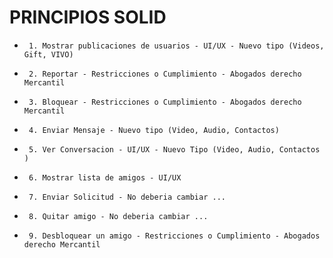 # PRINCIPIOS SOLID


 *      1. Mostrar publicaciones de usuarios - UI/UX - Nuevo tipo (Videos, Gift, VIVO)
 *      2. Reportar - Restricciones o Cumplimiento - Abogados derecho Mercantil
 *      3. Bloquear - Restricciones o Cumplimiento - Abogados derecho Mercantil
 *      4. Enviar Mensaje - Nuevo tipo (Video, Audio, Contactos)
 *      5. Ver Conversacion - UI/UX - Nuevo Tipo (Video, Audio, Contactos )
 *      6. Mostrar lista de amigos - UI/UX
 *      7. Enviar Solicitud - No deberia cambiar ...
 *      8. Quitar amigo - No deberia cambiar ...
 *      9. Desbloquear un amigo - Restricciones o Cumplimiento - Abogados derecho Mercantil
 
